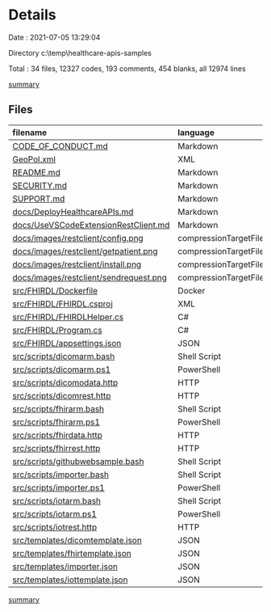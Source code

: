 # Details

Date : 2021-07-05 13:29:04

Directory c:\temp\healthcare-apis-samples

Total : 34 files,  12327 codes, 193 comments, 454 blanks, all 12974 lines

[summary](results.md)

## Files
| filename | language | code | comment | blank | total |
| :--- | :--- | ---: | ---: | ---: | ---: |
| [CODE_OF_CONDUCT.md](/CODE_OF_CONDUCT.md) | Markdown | 6 | 0 | 4 | 10 |
| [GeoPol.xml](/GeoPol.xml) | XML | 14 | 8 | 2 | 24 |
| [README.md](/README.md) | Markdown | 18 | 0 | 8 | 26 |
| [SECURITY.md](/SECURITY.md) | Markdown | 22 | 2 | 17 | 41 |
| [SUPPORT.md](/SUPPORT.md) | Markdown | 7 | 0 | 5 | 12 |
| [docs/DeployHealthcareAPIs.md](/docs/DeployHealthcareAPIs.md) | Markdown | 25 | 0 | 11 | 36 |
| [docs/UseVSCodeExtensionRestClient.md](/docs/UseVSCodeExtensionRestClient.md) | Markdown | 50 | 0 | 31 | 81 |
| [docs/images/restclient/config.png](/docs/images/restclient/config.png) | compressionTargetFile | 4,154 | 0 | 59 | 4,213 |
| [docs/images/restclient/getpatient.png](/docs/images/restclient/getpatient.png) | compressionTargetFile | 2,495 | 0 | 39 | 2,534 |
| [docs/images/restclient/install.png](/docs/images/restclient/install.png) | compressionTargetFile | 3,563 | 0 | 52 | 3,615 |
| [docs/images/restclient/sendrequest.png](/docs/images/restclient/sendrequest.png) | compressionTargetFile | 247 | 0 | 1 | 248 |
| [src/FHIRDL/Dockerfile](/src/FHIRDL/Dockerfile) | Docker | 5 | 0 | 0 | 5 |
| [src/FHIRDL/FHIRDL.csproj](/src/FHIRDL/FHIRDL.csproj) | XML | 34 | 0 | 9 | 43 |
| [src/FHIRDL/FHIRDLHelper.cs](/src/FHIRDL/FHIRDLHelper.cs) | C# | 174 | 15 | 34 | 223 |
| [src/FHIRDL/Program.cs](/src/FHIRDL/Program.cs) | C# | 227 | 21 | 56 | 304 |
| [src/FHIRDL/appsettings.json](/src/FHIRDL/appsettings.json) | JSON | 18 | 10 | 7 | 35 |
| [src/scripts/dicomarm.bash](/src/scripts/dicomarm.bash) | Shell Script | 6 | 9 | 4 | 19 |
| [src/scripts/dicomarm.ps1](/src/scripts/dicomarm.ps1) | PowerShell | 7 | 10 | 5 | 22 |
| [src/scripts/dicomodata.http](/src/scripts/dicomodata.http) | HTTP | 40 | 11 | 17 | 68 |
| [src/scripts/dicomrest.http](/src/scripts/dicomrest.http) | HTTP | 48 | 8 | 11 | 67 |
| [src/scripts/fhirarm.bash](/src/scripts/fhirarm.bash) | Shell Script | 10 | 9 | 4 | 23 |
| [src/scripts/fhirarm.ps1](/src/scripts/fhirarm.ps1) | PowerShell | 11 | 10 | 6 | 27 |
| [src/scripts/fhirdata.http](/src/scripts/fhirdata.http) | HTTP | 196 | 11 | 12 | 219 |
| [src/scripts/fhirrest.http](/src/scripts/fhirrest.http) | HTTP | 75 | 8 | 11 | 94 |
| [src/scripts/githubwebsample.bash](/src/scripts/githubwebsample.bash) | Shell Script | 8 | 7 | 6 | 21 |
| [src/scripts/importer.bash](/src/scripts/importer.bash) | Shell Script | 16 | 10 | 6 | 32 |
| [src/scripts/importer.ps1](/src/scripts/importer.ps1) | PowerShell | 16 | 11 | 5 | 32 |
| [src/scripts/iotarm.bash](/src/scripts/iotarm.bash) | Shell Script | 11 | 9 | 3 | 23 |
| [src/scripts/iotarm.ps1](/src/scripts/iotarm.ps1) | PowerShell | 12 | 10 | 5 | 27 |
| [src/scripts/iotrest.http](/src/scripts/iotrest.http) | HTTP | 195 | 14 | 22 | 231 |
| [src/templates/dicomtemplate.json](/src/templates/dicomtemplate.json) | JSON | 38 | 0 | 0 | 38 |
| [src/templates/fhirtemplate.json](/src/templates/fhirtemplate.json) | JSON | 113 | 0 | 1 | 114 |
| [src/templates/importer.json](/src/templates/importer.json) | JSON | 283 | 0 | 0 | 283 |
| [src/templates/iottemplate.json](/src/templates/iottemplate.json) | JSON | 183 | 0 | 1 | 184 |

[summary](results.md)